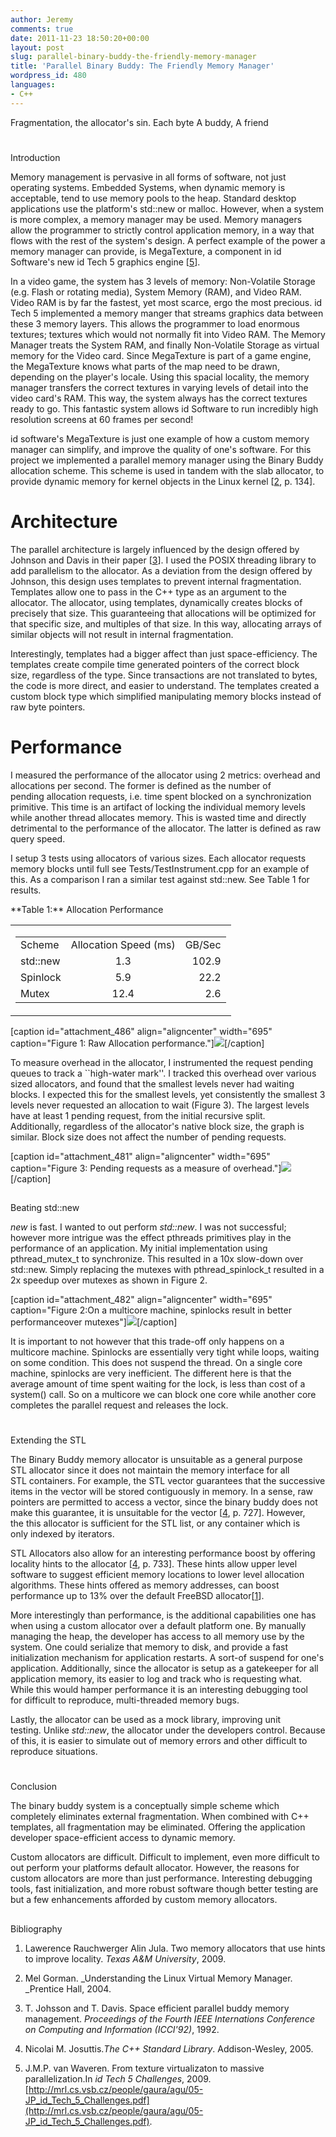 ```yaml
---
author: Jeremy
comments: true
date: 2011-11-23 18:50:20+00:00
layout: post
slug: parallel-binary-buddy-the-friendly-memory-manager
title: 'Parallel Binary Buddy: The Friendly Memory Manager'
wordpress_id: 480
languages: 
- C++
---
```


Fragmentation, the
allocator's sin. Each byte
A buddy, A friend




<!--more-->





# 
Introduction


Memory management is pervasive in all forms of software, not just operating systems. Embedded Systems, when dynamic memory is acceptable, tend to use memory pools to the heap. Standard desktop applications use the platform's std::new or malloc. However, when a system is more complex, a memory manager may be used. Memory managers allow the programmer to strictly control application memory, in a way that flows with the rest of the system's design. A perfect example of the power a memory manager can provide, is MegaTexture, a component in id Software's new id Tech 5 graphics engine [[5](Report.html#SIGGRAPH2009)].

In a video game, the system has 3 levels of memory: Non-Volatile Storage (e.g. Flash or rotating media), System Memory (RAM), and Video RAM. Video RAM is by far the fastest, yet most scarce, ergo the most precious. id Tech 5 implemented a memory manger that streams graphics data between these 3 memory layers. This allows the programmer to load enormous textures; textures which would not normally fit into Video RAM. The Memory Manager treats the System RAM, and finally Non-Volatile Storage as virtual memory for the Video card. Since MegaTexture is part of a game engine, the MegaTexture knows what parts of the map need to be drawn, depending on the player's locale. Using this spacial locality, the memory manager transfers the correct textures in varying levels of detail into the video card's RAM. This way, the system always has the correct textures ready to go. This fantastic system allows id Software to run incredibly high resolution screens at 60 frames per second!

id software's MegaTexture is just one example of how a custom memory manager can simplify, and improve the quality of one's software. For this project we implemented a parallel memory manager using the Binary Buddy allocation scheme. This scheme is used in tandem with the slab allocator, to provide dynamic memory for kernel objects in the Linux kernel [[2](Report.html#kalloc), p. 134].


# Architecture


The parallel architecture is largely influenced by the design offered by Johnson and Davis in their paper [[3](Report.html#johnson)]. I used the POSIX threading library to add parallelism to the allocator. As a deviation from the design offered by Johnson, this design uses templates to prevent internal fragmentation. Templates allow one to pass in the C++ type as an argument to the allocator. The allocator, using templates, dynamically creates blocks of precisely that size. This guaranteeing that allocations will be optimized for that specific size, and multiples of that size. In this way, allocating arrays of similar objects will not result in internal fragmentation.

Interestingly, templates had a bigger affect than just space-efficiency. The templates create compile time generated pointers of the correct block size, regardless of the type. Since transactions are not translated to bytes, the code is more direct, and easier to understand. The templates created a custom block type which simplified manipulating memory blocks instead of raw byte pointers.


# Performance


I measured the performance of the allocator using 2 metrics: overhead and allocations per second. The former is defined as the number of pending allocation requests, i.e. time spent blocked on a synchronization primitive. This time is an artifact of locking the individual memory levels while another thread allocates memory. This is wasted time and directly detrimental to the performance of the allocator. The latter is defined as raw query speed.

I setup 3 tests using allocators of various sizes. Each allocator requests memory blocks until full see Tests/TestInstrument.cpp for an example of this. As a comparison I ran a similar test against std::new. See Table 1 for results.





<table >**Table 1:**
Allocation Performance
<tbody >
<tr >

<td >
<table cellpadding="3" >
<tbody >
<tr >

<td align="LEFT" >Scheme
</td>

<td align="CENTER" >Allocation Speed (ms)
</td>

<td align="RIGHT" >GB/Sec
</td>
</tr>
<tr >

<td align="LEFT" >std::new
</td>

<td align="CENTER" >1.3
</td>

<td align="RIGHT" >102.9
</td>
</tr>
<tr >

<td align="LEFT" >Spinlock
</td>

<td align="CENTER" >5.9
</td>

<td align="RIGHT" >22.2
</td>
</tr>
<tr >

<td align="LEFT" >Mutex
</td>

<td align="CENTER" >12.4
</td>

<td align="RIGHT" >2.6
</td>
</tr>
</tbody>
</table>

</td>
</tr>
</tbody>
</table>










[caption id="attachment_486" align="aligncenter" width="695" caption="Figure 1: Raw Allocation performance."][![](http://www.codestrokes.com/wp-content/uploads/2011/11/SpeedComparisons-1024x768.png)](http://www.codestrokes.com/wp-content/uploads/2011/11/SpeedComparisons.png)[/caption]




To measure overhead in the allocator, I instrumented the request pending queues to track a ``high-water mark''. I tracked this overhead over various sized allocators, and found that the smallest levels never had waiting blocks. I expected this for the smallest levels, yet consistently the smallest 3 levels never requested an allocation to wait (Figure 3). The largest levels have at least 1 pending request, from the initial recursive split. Additionally, regardless of the allocator's native block size, the graph is similar. Block size does not affect the number of pending requests.

[caption id="attachment_481" align="aligncenter" width="695" caption="Figure 3: Pending requests as a measure of overhead."][![](http://www.codestrokes.com/wp-content/uploads/2011/11/combined-1024x768.png)](http://www.codestrokes.com/wp-content/uploads/2011/11/combined.png)[/caption]


## 
Beating std::new


_new_ is fast. I wanted to out perform _std::new_. I was not successful; however more intrigue was the effect pthreads primitives play in the performance of an application. My initial implementation using pthread_mutex_t to synchronize. This resulted in a 10x slow-down over std::new. Simply replacing the mutexes with pthread_spinlock_t resulted in a 2x speedup over mutexes as shown in Figure 2.

[caption id="attachment_482" align="aligncenter" width="695" caption="Figure 2:On a multicore machine, spinlocks result in better performanceover mutexes"][![](http://www.codestrokes.com/wp-content/uploads/2011/11/NormalizedSpeedComp-1024x768.png)](http://www.codestrokes.com/wp-content/uploads/2011/11/NormalizedSpeedComp.png)[/caption]

It is important to not however that this trade-off only happens on a multicore machine. Spinlocks are essentially very tight while loops, waiting on some condition. This does not suspend the thread. On a single core machine, spinlocks are very inefficient. The different here is that the average amount of time spent waiting for the lock, is less than cost of a system() call. So on a multicore we can block one core while another core completes the parallel request and releases the lock.


# 
Extending the STL


The Binary Buddy memory allocator is unsuitable as a general purpose STL allocator since it does not maintain the memory interface for all STL containers. For example, the STL vector guarantees that the successive items in the vector will be stored contiguously in memory. In a sense, raw pointers are permitted to access a vector, since the binary buddy does not make this guarantee, it is unsuitable for the vector [[4](Report.html#cppstl), p. 727]. However, the this allocator is sufficient for the STL list, or any container which is only indexed by iterators.

STL Allocators also allow for an interesting performance boost by offering locality hints to the allocator [[4](Report.html#cppstl), p. 733]. These hints allow upper level software to suggest efficient memory locations to lower level allocation algorithms. These hints offered as memory addresses, can boost performance up to 13% over the default FreeBSD allocator[[1](Report.html#locality)].

More interestingly than performance, is the additional capabilities one has when using a custom allocator over a default platform one. By manually managing the heap, the developer has access to all memory use by the system. One could serialize that memory to disk, and provide a fast initialization mechanism for application restarts. A sort-of suspend for one's application. Additionally, since the allocator is setup as a gatekeeper for all application memory, its easier to log and track who is requesting what.
While this would hamper performance it is an interesting debugging tool for difficult to reproduce, multi-threaded memory bugs.

Lastly, the allocator can be used as a mock library, improving unit testing. Unlike _std::new_, the allocator under the developers control. Because of this, it is easier to simulate out of memory errors and other difficult to reproduce situations.


# 
Conclusion


The binary buddy system is a conceptually simple scheme which completely eliminates external fragmentation. When combined with C++ templates, all fragmentation may be eliminated. Offering the application developer space-efficient access to dynamic memory.

Custom allocators are difficult. Difficult to implement, even more difficult to out perform your platforms default allocator. However, the reasons for custom allocators are more than just performance. Interesting debugging tools, fast initialization, and more robust software though better testing are but a few enhancements afforded by custom memory allocators.


## 
Bibliography





	
  1. Lawerence Rauchwerger Alin Jula. Two memory allocators that use hints to improve locality. _Texas A&M University_, 2009.

	
  2. Mel Gorman. _Understanding the Linux Virtual Memory Manager. _Prentice Hall, 2004.

	
  3. T. Johsson and T. Davis. Space efficient parallel buddy memory management. _Proceedings of the Fourth IEEE Internations Conference on
Computing and Information (ICCI'92)_, 1992.

	
  4. Nicolai M. Josuttis._The C++ Standard Library_. Addison-Wesley, 2005.

	
  5. J.M.P. van Waveren. From texture virtualizaton to massive parallelization.In _id Tech 5 Challenges_, 2009. [](http://mrl.cs.vsb.cz/people/gaura/agu/05-JP_id_Tech_5_Challenges.pdf)[http://mrl.cs.vsb.cz/people/gaura/agu/05-JP_id_Tech_5_Challenges.pdf](http://mrl.cs.vsb.cz/people/gaura/agu/05-JP_id_Tech_5_Challenges.pdf).


